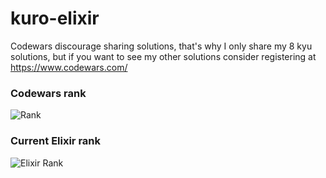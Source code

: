 # kuro-elixir

Codewars discourage sharing solutions, that's why I only share my 8 kyu solutions, but if you want to see my other solutions consider registering at https://www.codewars.com/

### Codewars rank
![Rank](https://www.codewars.com/users/kurovale/badges/large)

### Current Elixir rank

![Elixir Rank](https://shields.io/badge/-6%20kyu-white?logo=elixir&style=for-the-badge&logoColor=4B275F)
